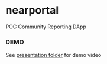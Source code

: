 # nearportal
 POC Community Reporting DApp


### DEMO

See [presentation folder](presentation/presentation.pptx) for demo video 